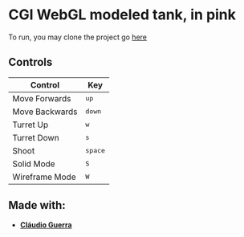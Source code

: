 # CGI WebGL modeled tank, in pink
To run, you may clone the project go [here](https://maria-contins.github.io/Tank/)

## Controls

Control | Key
--------|--------
Move Forwards | <kbd>up</kbd>
Move Backwards | <kbd>down</kbd>
Turret Up | <kbd>w</kbd>
Turret Down | <kbd>s</kbd>
Shoot | <kbd>space</kbd>
Solid Mode | <kbd>S</kbd>
Wireframe Mode | <kbd>W</kbd>

## Made with:

* [**Cláudio Guerra**](https://github.com/claudiofcguerra)
